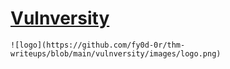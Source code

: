 # [Vulnversity](https://tryhackme.com/r/room/vulnversity)

```
![logo](https://github.com/fy0d-0r/thm-writeups/blob/main/vulnversity/images/logo.png)
```
